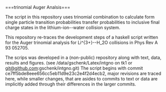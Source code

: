 ===trinomial Auger Analsis===

The script in this repository uses trinomial
combination to calculate form single particle
transition probabilities transfer probabilities
to inclusive final charge states in the
lithium-ion--water collision system.

This repository re-traces the development steps
of a haskell script written for the Auger trinomial
analysis for Li^{3+}--H_2O collisions in
Phys Rev A 93 052705.

The scrips was developed in a (non-public) repository
along with text, data, results and figures. 
(see /data/gschenk/Latex/intgno on tk1 or
git@github.com:gschenk/intgno.git)
The script begins with commit
ce7ff5bde8eee656cc5eb11d9e23c2e4f2d4ecb2,
major revisions are traced here, while smaller
changes, that are asides to commits to text or data
are implicitly added through their differences in
the larger commits.
